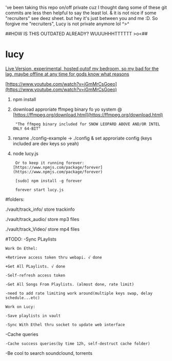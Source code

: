've been taking this repo on/off private cuz I thought dang some of these git commits are less then helpful to say the least lol. & it is not nice if some "recruiters" see deez sheet. but hey it's just between you and me :D. So forgive me "recruiters", Lucy is not private anymore lol ^>^

##HOW IS THIS OUTDATED ALREADY? WUUUHHHTTTTTT >o<##
# lucy 

[Live Version, experimental, hosted outof my bedroom, so my bad for the lag, maybe offline at any time for gods know what reasons](http://74.91.96.123/index)


[https://www.youtube.com/watch?v=iGmMrCsGoeo](https://www.youtube.com/watch?v=iGmMrCsGoeo)

1. npm install

2. download approriate ffmpeg binary fo yo system @ [https://ffmpeg.org/download.html](https://ffmpeg.org/download.html)
		
		"The ffmpeg binary included for SNOW LEOPARD ABOVE AND/OR INTEL ONLY 64-BIT"

3. rename ./config-example -> ./config & set approriate config (keys included are dev keys so yeah)

4. node lucy.js

		Or to keep it running forever:[https://www.npmjs.com/package/forever](https://www.npmjs.com/package/forever)
		
		[sudo] npm install -g forever
		
		forever start lucy.js


#folders:

./vault/track_info/  store trackinfo

./vault/track_audio/ store mp3 files

./vault/track_Video/ store mp4 files

#TODO:
-Sync PLaylists

	Work On Ethel:

	+Retrieve access token thru webapi. √ done

	+Get All PLaylists. √ done 

	-Self-refresh access token

	-Get All Songs From Playlists. (almost done, rate limit)

	-need to add rate limiting work around(multiple keys swap, delay schedule...etc)

	Work on Lucy:

	-Save playlists in vault

	-Sync With Ethel thru socket to update web interface

-Cache queries

	-Cache success queries(by time 12h, self-destruct cache folder)
	
-Be cool to search soundclound, torrents

	
